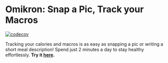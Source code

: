 # Omikron: Snap a Pic, Track your Macros

[![codecov](https://codecov.io/gh/Lucas-De/omikron/branch/dev/graph/badge.svg?token=6NW833FQJZ)](https://codecov.io/gh/Lucas-De/omikron)

Tracking your calories and macros is as easy as snapping a pic or writing a short meal description! Spend just 2 minutes a day to stay healthy effortlessly. **Try it [here](https://app.omikron.cc).**
